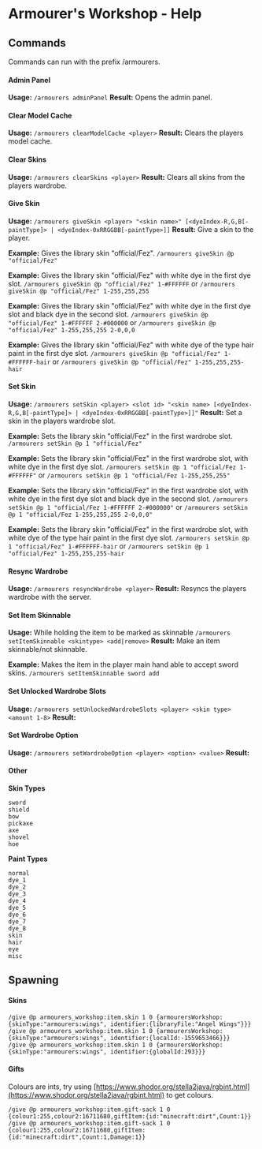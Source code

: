 # Armourer's Workshop - Help

## Commands
Commands can run with the prefix /armourers.

#### Admin Panel
**Usage:** `/armourers adminPanel`
**Result:** Opens the admin panel.

#### Clear Model Cache
**Usage:** `/armourers clearModelCache <player>`
**Result:** Clears the players model cache.

####  Clear Skins
**Usage:** `/armourers clearSkins <player>`
**Result:** Clears all skins from the players wardrobe.

####  Give Skin
**Usage:** `/armourers giveSkin <player> "<skin name>" [<dyeIndex-R,G,B[-paintType]> | <dyeIndex-0xRRGGBB[-paintType>]]`
**Result:** Give a skin to the player.

**Example:** Gives the library skin "official/Fez".
`/armourers giveSkin @p "official/Fez"`

**Example:** Gives the library skin "official/Fez" with white dye in the first dye slot.
`/armourers giveSkin @p "official/Fez" 1-#FFFFFF` or `/armourers giveSkin @p "official/Fez" 1-255,255,255`

**Example:** Gives the library skin "official/Fez" with white dye in the first dye slot and black dye in the second slot.
`/armourers giveSkin @p "official/Fez" 1-#FFFFFF 2-#000000` or `/armourers giveSkin @p "official/Fez" 1-255,255,255 2-0,0,0`

**Example:** Gives the library skin "official/Fez" with white dye of the type hair paint in the first dye slot.
`/armourers giveSkin @p "official/Fez" 1-#FFFFFF-hair` or `/armourers giveSkin @p "official/Fez" 1-255,255,255-hair`

####  Set Skin
**Usage:** `/armourers setSkin <player> <slot id> "<skin name> [<dyeIndex-R,G,B[-paintType]> | <dyeIndex-0xRRGGBB[-paintType>]]"`
**Result:** Set a skin in the players wardrobe slot.

**Example:** Sets the library skin "official/Fez" in the first wardrobe slot.
`/armourers setSkin @p 1 "official/Fez"`

**Example:** Sets the library skin "official/Fez" in the first wardrobe slot, with white dye in the first dye slot.
`/armourers setSkin @p 1 "official/Fez 1-#FFFFFF"` or `/armourers setSkin @p 1 "official/Fez 1-255,255,255"`

**Example:** Sets the library skin "official/Fez" in the first wardrobe slot, with white dye in the first dye slot and black dye in the second slot.
`/armourers setSkin @p 1 "official/Fez 1-#FFFFFF 2-#000000"` or `/armourers setSkin @p 1 "official/Fez 1-255,255,255 2-0,0,0"`

**Example:** Sets the library skin "official/Fez" in the first wardrobe slot, with white dye of the type hair paint in the first dye slot.
`/armourers setSkin @p 1 "official/Fez" 1-#FFFFFF-hair` or `/armourers setSkin @p 1 "official/Fez" 1-255,255,255-hair`

####  Resync Wardrobe
**Usage:** `/armourers resyncWardrobe <player>`
**Result:** Resyncs the players wardrobe with the server.

####  Set Item Skinnable 
**Usage:** While holding the item to be marked as skinnable `/armourers setItemSkinnable <skintype> <add|remove>`
**Result:** Make an item skinnable/not skinnable.

**Example:** Makes the item in the player main hand able to accept sword skins.
`/armourers setItemSkinnable sword add`

#### Set Unlocked Wardrobe Slots
**Usage:** `/armourers setUnlockedWardrobeSlots <player> <skin type> <amount 1-8>`
**Result:**

#### Set Wardrobe Option
**Usage:** `/armourers setWardrobeOption <player> <option> <value>`
**Result:**

#### Other
**Skin Types**
```
sword
shield
bow
pickaxe
axe
shovel
hoe
```
**Paint Types**
```
normal
dye_1
dye_2
dye_3
dye_4
dye_5
dye_6
dye_7
dye_8
skin
hair
eye
misc
```

## Spawning
#### Skins
```
/give @p armourers_workshop:item.skin 1 0 {armourersWorkshop:{skinType:"armourers:wings", identifier:{libraryFile:"Angel Wings"}}}
/give @p armourers_workshop:item.skin 1 0 {armourersWorkshop:{skinType:"armourers:wings", identifier:{localId:-1559653466}}}
/give @p armourers_workshop:item.skin 1 0 {armourersWorkshop:{skinType:"armourers:wings", identifier:{globalId:293}}}
```
#### Gifts
Colours are ints, try using [https://www.shodor.org/stella2java/rgbint.html](https://www.shodor.org/stella2java/rgbint.html) to get colours.
```
/give @p armourers_workshop:item.gift-sack 1 0 {colour1:255,colour2:16711680,giftItem:{id:"minecraft:dirt",Count:1}}
/give @p armourers_workshop:item.gift-sack 1 0 {colour1:255,colour2:16711680,giftItem:{id:"minecraft:dirt",Count:1,Damage:1}}
```
